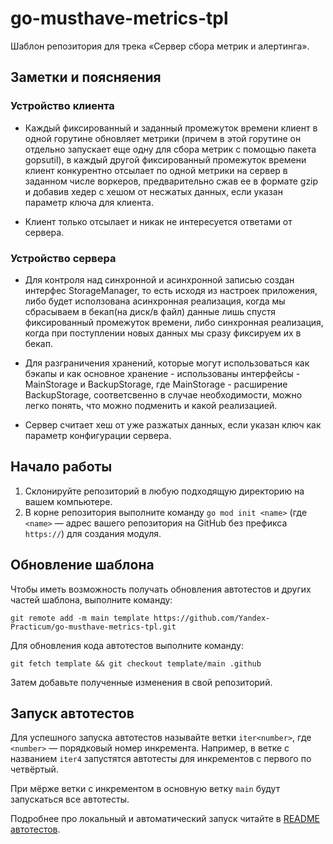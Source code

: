 # go-musthave-metrics-tpl

Шаблон репозитория для трека «Сервер сбора метрик и алертинга».

## Заметки и поясняения 

### Устройство клиента

* Каждый фиксированный и заданный промежуток времени клиент в одной горутине обновляет метрики (причем в этой горутине он отдельно запускает еще одну для сбора метрик с помощью пакета gopsutil), в каждый другой фиксированный промежуток времени клиент конкурентно отсылает по одной метрики на сервер в заданном числе воркеров, предварительно сжав ее в формате gzip и добавив хедер с хешом от несжатых данных, если указан параметр ключа для клиента.  

* Клиент только отсылает и никак не интересуется ответами от сервера.

### Устройство сервера 

* Для контроля над синхронной и асинхронной записью создан интерфес StorageManager, то есть исходя из настроек приложения, либо будет исползована асинхронная реализация, когда мы сбрасываем в бекап(на диск/в файл) данные лишь спустя фиксированный промежуток времени, либо синхронная реализация, когда при поступлении новых данных мы сразу фиксируем их в бекап.

* Для разграничения хранений, которые могут использоваться как бэкапы и как основное хранение - использованы интерфейсы - MainStorage и BackupStorage, где MainStorage - расширение BackupStorage, соответсвенно в случае необходимости, можно легко понять, что можно подменить и какой реализацией. 

* Сервер считает хеш от уже разжатых данных, если указан ключ как параметр конфигурации сервера.  

## Начало работы

1. Склонируйте репозиторий в любую подходящую директорию на вашем компьютере.
2. В корне репозитория выполните команду `go mod init <name>` (где `<name>` — адрес вашего репозитория на GitHub без префикса `https://`) для создания модуля.

## Обновление шаблона

Чтобы иметь возможность получать обновления автотестов и других частей шаблона, выполните команду:

```
git remote add -m main template https://github.com/Yandex-Practicum/go-musthave-metrics-tpl.git
```

Для обновления кода автотестов выполните команду:

```
git fetch template && git checkout template/main .github
```

Затем добавьте полученные изменения в свой репозиторий.

## Запуск автотестов

Для успешного запуска автотестов называйте ветки `iter<number>`, где `<number>` — порядковый номер инкремента. Например, в ветке с названием `iter4` запустятся автотесты для инкрементов с первого по четвёртый.

При мёрже ветки с инкрементом в основную ветку `main` будут запускаться все автотесты.

Подробнее про локальный и автоматический запуск читайте в [README автотестов](https://github.com/Yandex-Practicum/go-autotests).
